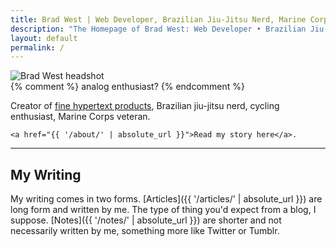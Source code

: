 ```yaml
---
title: Brad West | Web Developer, Brazilian Jiu-Jitsu Nerd, Marine Corps Veteran
description: "The Homepage of Brad West: Web Developer • Brazilian Jiu-Jitsu Nerd • Marine Corps Veteran"
layout: default
permalink: /
---
```


<div class="row">

  <div class="home-photo row">
    <img src="{{ '/images/brad-west.jpg' | absolute_url }}" alt="Brad West headshot">
  </div>

  <div class="home-intro">
    {% comment %} analog enthusiast? {% endcomment %}
    <p>Creator of <a href="/portfolio/">fine hypertext products</a>, Brazilian jiu-jitsu nerd, cycling enthusiast, Marine Corps veteran.</p>

    <a href="{{ '/about/' | absolute_url }}">Read my story here</a>.

  </div>

</div>

<hr>

## My Writing

My writing comes in two forms. [Articles]({{ '/articles/' | absolute_url }}) are long form and written by me. The type of thing you'd expect from a blog, I suppose. [Notes]({{ '/notes/' | absolute_url }}) are shorter and not necessarily written by me, something more like Twitter or Tumblr.
